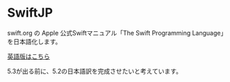 # SwiftJP

swift.org の Apple 公式Swiftマニュアル「The Swift Programming Language」を日本語化します。

[英語版はこちら](https://docs.swift.org/swift-book/)

5.3が出る前に、5.2の日本語訳を完成させたいと考えています。
